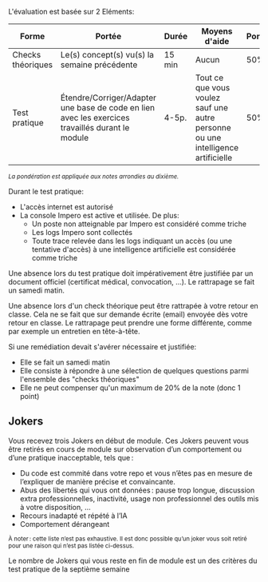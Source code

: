 L'évaluation est basée sur 2 Eléments:

| Forme             | Portée                                                                                           | Durée  | Moyens d'aide                                                                    | Pondération | Semaine        |
|-------------------|--------------------------------------------------------------------------------------------------|--------|----------------------------------------------------------------------------------|-------------|----------------|
| Checks théoriques | Le(s) concept(s) vu(s) la semaine précédente                                                     | 15 min | Aucun                                                                            | 50%         | 2,3,4,5,6 et 8 |
| Test pratique     | Étendre/Corriger/Adapter une base de code en lien avec les exercices travaillés durant le module | 4-5p.  | Tout ce que vous voulez sauf une autre personne ou une intelligence artificielle | 50%         | 7              |

<small>_La pondération est appliquée aux notes arrondies au dixième._</small>

Durant le test pratique:
- L'accès internet est autorisé
- La console Impero est active et utilisée. De plus:
  - Un poste non atteignable par Impero est considéré comme triche
  - Les logs Impero sont collectés
  - Toute trace relevée dans les logs indiquant un accès (ou une tentative d'accès) à une intelligence artificielle est considérée comme triche

Une absence lors du test pratique doit impérativement être justifiée par un document officiel (certificat médical, convocation, ...). Le rattrapage se fait un samedi matin.

Une absence lors d'un check théorique peut être rattrapée à votre retour en classe. Cela ne se fait que sur demande écrite (email) envoyée dès votre retour en classe. Le rattrapage peut prendre une forme différente, comme par exemple un entretien en tête-à-tête.

Si une remédiation devait s'avérer nécessaire et justifiée:
- Elle se fait un samedi matin
- Elle consiste à répondre à une sélection de quelques questions parmi l'ensemble des "checks théoriques"
- Elle ne peut compenser qu'un maximum de 20% de la note (donc 1 point)

## Jokers
Vous recevez trois Jokers en début de module. Ces Jokers peuvent vous être retirés en cours de module sur observation d’un comportement ou d’une pratique inacceptable, tels que : 
- Du code est commité dans votre repo et vous n’êtes pas en mesure de l’expliquer de manière précise et convaincante. 
- Abus des libertés qui vous ont données : pause trop longue, discussion extra professionnelles, inactivité, usage non professionnel des outils mis à votre disposition, … 
- Recours inadapté et répété à l’IA 
- Comportement dérangeant 

<small>À noter : cette liste n’est pas exhaustive. Il est donc possible qu’un joker vous soit retiré pour une raison qui n’est pas listée ci-dessus. </small>

Le nombre de Jokers qui vous reste en fin de module est un des critères du test pratique de la septième semaine
